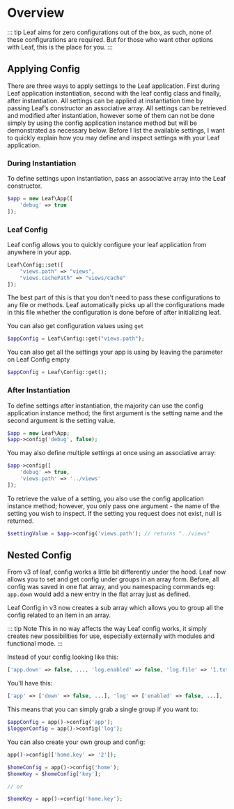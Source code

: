 # Overview
<!-- markdownlint-disable no-inline-html -->

::: tip
Leaf aims for zero configurations out of the box, as such, none of these configurations are required. But for those who want other options with Leaf, this is the place for you.
:::

## Applying Config

There are three ways to apply settings to the Leaf application. First during Leaf application instantiation, second with the leaf config class and finally, after instantiation. All settings can be applied at instantiation time by passing Leaf’s constructor an associative array. All settings can be retrieved and modified after instantiation, however some of them can not be done simply by using the config application instance method but will be demonstrated as necessary below. Before I list the available settings, I want to quickly explain how you may define and inspect settings with your Leaf application.

<!-- ::: tip Video Docs
Everything you need to know about configuring your leaf apps.

<VideoLesson href="https://www.youtube.com/embed/BTcUgeOZLyM" title="Introduction to leaf PHP">Watch the config guide on youtube</VideoLesson>
::: -->

### During Instantiation

To define settings upon instantiation, pass an associative array into the Leaf constructor.

```php
$app = new Leaf\App([
    'debug' => true
]);
```

### Leaf Config

Leaf config allows you to quickly configure your leaf application from anywhere in your app.

```php
Leaf\Config::set([
    "views.path" => "views",
    "views.cachePath" => "views/cache"
]);
```

The best part of this is that you don't need to pass these configurations to any file or methods. Leaf automatically picks up all the configurations made in this file whether the configuration is done before of after initializing leaf.

You can also get configuration values using `get`

```php
$appConfig = Leaf\Config::get("views.path");
```

You can also get all the settings your app is using by leaving the parameter on Leaf Config empty

```php
$appConfig = Leaf\Config::get();
```

### After Instantiation

To define settings after instantiation, the majority can use the config application instance method; the first argument is the setting name and the second argument is the setting value.

```php
$app = new Leaf\App;
$app->config('debug', false);
```

You may also define multiple settings at once using an associative array:

```php
$app->config([
    'debug' => true,
    'views.path' => '../views'
]);
```

To retrieve the value of a setting, you also use the config application instance method; however, you only pass one argument - the name of the setting you wish to inspect. If the setting you request does not exist, null is returned.

```php
$settingValue = $app->config('views.path'); // returns "../views"
```

## Nested Config

From v3 of leaf, config works a little bit differently under the hood. Leaf now allows you to set and get config under groups in an array form. Before, all config was saved in one flat array, and you namespacing commands eg: `app.down` would add a new entry in the flat array just as defined.

Leaf Config in v3 now creates a sub array which allows you to group all the config related to an item in an array.

::: tip Note
This in no way affects the way Leaf config works, it simply creates new possibilities for use, especially externally with modules and functional mode.
:::

Instead of your config looking like this:

```php
['app.down' => false, ..., 'log.enabled' => false, 'log.file' => '1.txt', ...]
```
You'll have this:

```php
['app' => ['down' => false, ...], 'log' => ['enabled' => false, ...], ...]
```

This means that you can simply grab a single group if you want to:

```php
$appConfig = app()->config('app');
$loggerConfig = app()->config('log');
```

You can also create your own group and config:

```php
app()->config(['home.key' => '2']);

$homeConfig = app()->config('home');
$homeKey = $homeConfig['key'];

// or

$homeKey = app()->config('home.key');
```
